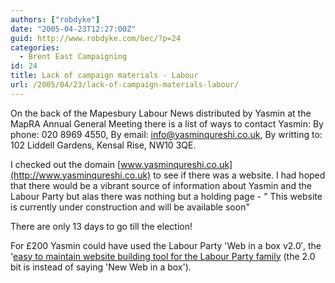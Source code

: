 ```yaml
---
authors: ["robdyke"]
date: "2005-04-23T12:27:00Z"
guid: http://www.robdyke.com/bec/?p=24
categories:
  - Brent East Campaigning
id: 24
title: Lack of campaign materials - Labour
url: /2005/04/23/lack-of-campaign-materials-labour/
---
```

On the back of the Mapesbury Labour News distributed by Yasmin at the MapRA Annual General Meeting there is a list of ways to contact Yasmin: By phone: 020 8969 4550, By email: info@yasminqureshi.co.uk, By writting to: 102 Liddell Gardens, Kensal Rise, NW10 3QE.

I checked out the domain [www.yasminqureshi.co.uk](http://www.yasminqureshi.co.uk) to see if there was a website. I had hoped that there would be a vibrant source of information about Yasmin and the Labour Party but alas there was nothing but a holding page - " This website is currently under construction and will be available soon"

There are only 13 days to go till the election!

For £200 Yasmin could have used the Labour Party 'Web in a box v2.0&#8242;, the '[easy to maintain website building tool for the Labour Party family](https://www.labour.co.uk/adminis/) (the 2.0 bit is instead of saying 'New Web in a box').